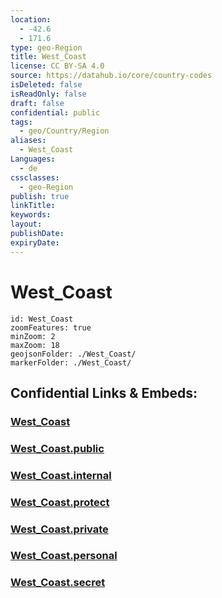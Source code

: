 ```yaml
---
location:
  - -42.6
  - 171.6
type: geo-Region
title: West_Coast
license: CC BY-SA 4.0
source: https://datahub.io/core/country-codes
isDeleted: false
isReadOnly: false
draft: false
confidential: public
tags:
  - geo/Country/Region
aliases:
  - West_Coast
Languages:
  - de
cssclasses:
  - geo-Region
publish: true
linkTitle:
keywords:
layout:
publishDate:
expiryDate:
---
```


# West_Coast

```leaflet
id: West_Coast
zoomFeatures: true 
minZoom: 2 
maxZoom: 18
geojsonFolder: ./West_Coast/
markerFolder: ./West_Coast/
```


## Confidential Links & Embeds: 

### [West_Coast](/_Standards/Earth/Continent/Australasia/New_Zealand/Regions~New_Zealand/West_Coast.md) 

### [West_Coast.public](/_public/Earth/Continent/Australasia/New_Zealand/Regions~New_Zealand/West_Coast.public.md) 

### [West_Coast.internal](/_internal/Earth/Continent/Australasia/New_Zealand/Regions~New_Zealand/West_Coast.internal.md) 

### [West_Coast.protect](/_protect/Earth/Continent/Australasia/New_Zealand/Regions~New_Zealand/West_Coast.protect.md) 

### [West_Coast.private](/_private/Earth/Continent/Australasia/New_Zealand/Regions~New_Zealand/West_Coast.private.md) 

### [West_Coast.personal](/_personal/Earth/Continent/Australasia/New_Zealand/Regions~New_Zealand/West_Coast.personal.md) 

### [West_Coast.secret](/_secret/Earth/Continent/Australasia/New_Zealand/Regions~New_Zealand/West_Coast.secret.md)

